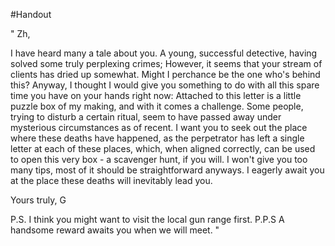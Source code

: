 #Handout 

"
Zh,

I have heard many a tale about you. A young, successful detective, having solved some truly perplexing crimes; However, it seems that your stream of clients has dried up somewhat. Might I perchance be the one who's behind this? Anyway, I thought I would give you something to do with all this spare time you have on your hands right now: Attached to this letter is a little puzzle box of my making, and with it comes a challenge. Some people, trying to disturb a certain ritual, seem to have passed away under mysterious circumstances as of recent. I want you to seek out the place where these deaths have happened, as the perpetrator has left a single letter at each of these places, which, when aligned correctly, can be used to open this very box - a scavenger hunt, if you will. I won't give you too many tips, most of it should be straightforward anyways. I eagerly await you at the place these deaths will inevitably lead you.

Yours truly,
G

P.S. I think you might want to visit the local gun range first.
P.P.S A handsome reward awaits you when we will meet.
"
